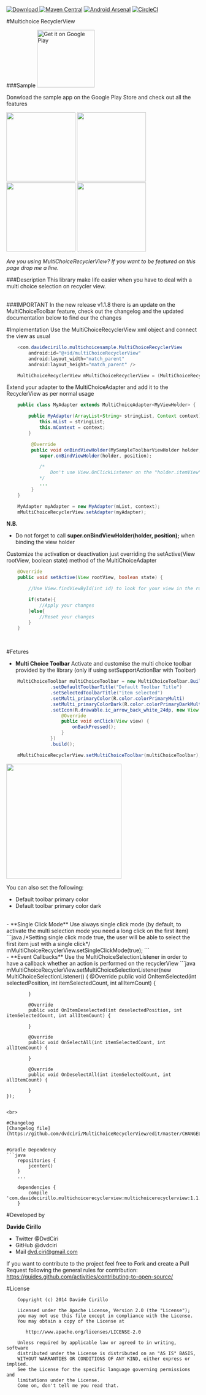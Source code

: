 [ ![Download](https://api.bintray.com/packages/dvd-ciri/maven/MultiChoiceRecyclerView/images/download.svg) ](https://bintray.com/dvd-ciri/maven/MultiChoiceRecyclerView/_latestVersion)
[![Maven Central](https://maven-badges.herokuapp.com/maven-central/cz.jirutka.rsql/rsql-parser/badge.svg?style=plastic)](https://maven-badges.herokuapp.com/maven-central/cz.jirutka.rsql/rsql-parser)
[![Android Arsenal](https://img.shields.io/badge/Android%20Arsenal-MultiChoiceRecyclerView-green.svg?style=true)](https://android-arsenal.com/details/1/3755)
[![CircleCI](https://circleci.com/gh/dvdciri/MultiChoiceRecyclerView/tree/master.svg?style=shield)](https://circleci.com/gh/dvdciri/MultiChoiceRecyclerView/tree/master)

#Multichoice RecyclerView

###Sample
<a href='https://play.google.com/store/apps/details?id=com.davidecirillo.multichoicerecyclerview&hl=en_GB&utm_source=global_co&utm_medium=prtnr&utm_content=Mar2515&utm_campaign=PartBadge&pcampaignid=MKT-Other-global-all-co-prtnr-py-PartBadge-Mar2515-1'><img width='150' alt='Get it on Google Play' src='https://play.google.com/intl/en_gb/badges/images/generic/en_badge_web_generic.png'/></a>

Donwload the sample app on the Google Play Store and check out all the features

<img src="https://raw.githubusercontent.com/dvdciri/MultiChoiceRecyclerView/master/example0.png" width="180">
<img src="https://raw.githubusercontent.com/dvdciri/MultiChoiceRecyclerView/master/example1.png" width="180">
<img src="https://raw.githubusercontent.com/dvdciri/MultiChoiceRecyclerView/master/example2.png" width="180">
<img src="https://raw.githubusercontent.com/dvdciri/MultiChoiceRecyclerView/master/example4.png" width="180">

*Are you using MultiChoiceRecyclerView? If you want to be featured on this page drop me a line.*

###Description
This library make life easier when you have to deal with a multi choice selection on recycler view.

<br>
###IMPORTANT
In the new release v1.1.8 there is an update on the MultiChoiceToolbar feature, check out the changelog and the updated documentation below to find our the changes

#Implementation
Use the MultiChoiceRecyclerView xml object and connect the view as usual
```java
    <com.davidecirillo.multichoicesample.MultiChoiceRecyclerView
        android:id="@+id/multiChoiceRecyclerView"
        android:layout_width="match_parent"
        android:layout_height="match_parent" />
```

```java
    MultiChoiceRecyclerView mMultiChoiceRecyclerView = (MultiChoiceRecyclerView) findViewById(R.id.multiChoiceRecyclerView);
```

Extend your adapter to the MultiChoiceAdapter and add it to the RecyclerView as per normal usage
```java
    public class MyAdapter extends MultiChoiceAdapter<MyViewHolder> {

        public MyAdapter(ArrayList<String> stringList, Context context) {
            this.mList = stringList;
            this.mContext = context;
        }

         @Override
         public void onBindViewHolder(MySampleToolbarViewHolder holder, int position) {
            super.onBindViewHolder(holder, position);

            /*
                Don't use View.OnClickListener on the "holder.itemView", override defaultItemViewClickListener(...) instead
            */
            ...
         }
    }
```

```java
    MyAdapter myAdapter = new MyAdapter(mList, context);
    mMultiChoiceRecyclerView.setAdapter(myAdapter);
```

**N.B.**
- Do not forget to call **super.onBindViewHolder(holder, position);** when binding the view holder

Customize the activation or deactivation just overriding the setActive(View rootView, boolean state) method of the MultiChoiceAdapter
```java
    @Override
    public void setActive(View rootView, boolean state) {

        //Use View.findViewById(int id) to look for your view in the rootView

        if(state){
            //Apply your changes
        }else{
            //Reset your changes
        }
    }
```

<br>

#Fetures
- **Multi Choice Toolbar**
Activate and customise the multi choice toolbar provided by the library (only if using setSupportActionBar with Toolbar)
```java
    MultiChoiceToolbar multiChoiceToolbar = new MultiChoiceToolbar.Builder(this, toolbar)
                .setDefaultToolbarTitle("Default Toolbar Title")
                .setSelectedToolbarTitle("item selected")
                .setMulti_primaryColor(R.color.colorPrimaryMulti)
                .setMulti_primaryColorDark(R.color.colorPrimaryDarkMulti)
                .setIcon(R.drawable.ic_arrow_back_white_24dp, new View.OnClickListener() {
                    @Override
                    public void onClick(View view) {
                        onBackPressed();
                    }
                })
                .build();

    mMultiChoiceRecyclerView.setMultiChoiceToolbar(multiChoiceToolbar);
```
<img src="https://raw.githubusercontent.com/dvdciri/MultiChoiceRecyclerView/master/example_toolbar.png" width="300">

You can also set the following:
- Default toolbar primary color
- Default toolbar primary color dark

<br>
- **Single Click Mode**
Use always single click mode (by default, to activate the multi selection mode you need a long click on the first item)
```java
    /*Setting single click mode true, the user will be able to select the first item just with a single click*/
    mMultiChoiceRecyclerView.setSingleClickMode(true);
```

<br>
- **Event Callbacks**
Use the MultiChoiceSelectionListener in order to have a callback whether an action is performed on the recyclerView
```java
    mMultiChoiceRecyclerView.setMultiChoiceSelectionListener(new MultiChoiceSelectionListener() {
            @Override
            public void OnItemSelected(int selectedPosition, int itemSelectedCount, int allItemCount) {

            }

            @Override
            public void OnItemDeselected(int deselectedPosition, int itemSelectedCount, int allItemCount) {

            }

            @Override
            public void OnSelectAll(int itemSelectedCount, int allItemCount) {

            }

            @Override
            public void OnDeselectAll(int itemSelectedCount, int allItemCount) {

            }
    });
```

<br>

#Changelog
[Changelog file](https://github.com/dvdciri/MultiChoiceRecyclerView/edit/master/CHANGELOG.md)


#Gradle Dependency
```java
    repositories {
        jcenter()
    }
    ...

    dependencies {
        compile 'com.davidecirillo.multichoicerecyclerview:multichoicerecyclerview:1.1.8'
    }
```

#Developed by

**Davide Cirillo**
- Twitter @DvdCiri
- GitHub @dvdciri
- Mail dvd.ciri@gmail.com

If you want to contribute to the project feel free to Fork and create a Pull Request following the general rules for contribution: https://guides.github.com/activities/contributing-to-open-source/

#License
```
    Copyright (c) 2014 Davide Cirillo
    
    Licensed under the Apache License, Version 2.0 (the "License");
    you may not use this file except in compliance with the License.
    You may obtain a copy of the License at
    
       http://www.apache.org/licenses/LICENSE-2.0
    
    Unless required by applicable law or agreed to in writing, software
    distributed under the License is distributed on an "AS IS" BASIS,
    WITHOUT WARRANTIES OR CONDITIONS OF ANY KIND, either express or implied.
    See the License for the specific language governing permissions and
    limitations under the License.
    Come on, don't tell me you read that.
```

